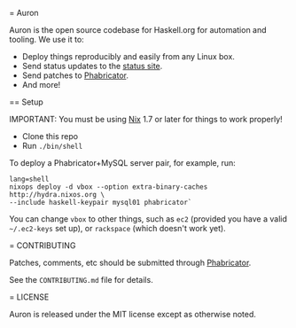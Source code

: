 = Auron

Auron is the open source codebase for Haskell.org for automation and
tooling. We use it to:

 - Deploy things reproducibly and easily from any Linux box.
 - Send status updates to the [status site](http://status.haskell.org).
 - Send patches to [Phabricator](https://phabricator.haskell.org).
 - And more!

== Setup

IMPORTANT: You must be using
[Nix](http://hydra.nixos.org/build/11757938/download/1/manual/manual.html#chap-installation)
1.7 or later for things to work properly!

- Clone this repo
- Run `./bin/shell`

To deploy a Phabricator+MySQL server pair, for example, run:
```
lang=shell
nixops deploy -d vbox --option extra-binary-caches http://hydra.nixos.org \
--include haskell-keypair mysql01 phabricator`
```

You can change `vbox` to other things, such as `ec2` (provided you have a
valid `~/.ec2-keys` set up), or `rackspace` (which doesn't work yet).

= CONTRIBUTING

Patches, comments, etc should be submitted through
[Phabricator](https://phabricator.haskell.org).

See the `CONTRIBUTING.md` file for details.

= LICENSE

Auron is released under the MIT license except as otherwise noted.
